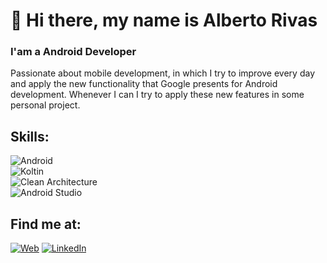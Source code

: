 # 👋  Hi there, my name is Alberto Rivas 
### I'am a Android Developer

Passionate about mobile development, in which I try to improve every day and apply the new functionality that Google presents for Android development. 
Whenever I can I try to apply these new features in some personal project.

## Skills:

![Android](https://img.shields.io/badge/Android-3DDC84?style=for-the-badge&logo=android&logoColor=white&labelColor=101010)</br>
![Koltin](https://img.shields.io/badge/Kotlin-FF9933?style=for-the-badge&logo=kotlin&logoColor=white&labelColor=101010)</br>
![Clean Architecture](https://img.shields.io/badge/Clean_Architecture-FF6666?style=for-the-badge&logo=android&logoColor=white&labelColor=101010)</br>
![Android Studio](https://img.shields.io/badge/Android_Studio-0080FF?style=for-the-badge&logo=android&logoColor=white&labelColor=101010)</br>

## Find me at:
[![Web](https://img.shields.io/badge/Mi_Sitio_Web-albrivas.com-F6CF35?style=for-the-badge&logo=wordpress&logoColor=white&labelColor=101010)](https://www.albrivas.com)
[![LinkedIn](https://img.shields.io/badge/Linkedin-Alberto_Rivas-0077B5?style=for-the-badge&logo=linkedin&logoColor=white&labelColor=101010)](https://www.linkedin.com/in/alberto-rivas-ramos/)</br>
<!--
**albrivas/albrivas** is a ✨ _special_ ✨ repository because its `README.md` (this file) appears on your GitHub profile.

Here are some ideas to get you started:

- 🔭 I’m currently working on ...
- 🌱 I’m currently learning ...
- 👯 I’m looking to collaborate on ...
- 🤔 I’m looking for help with ...
- 💬 Ask me about ...
- 📫 How to reach me: ...
- 😄 Pronouns: ...
- ⚡ Fun fact: ...
-->
